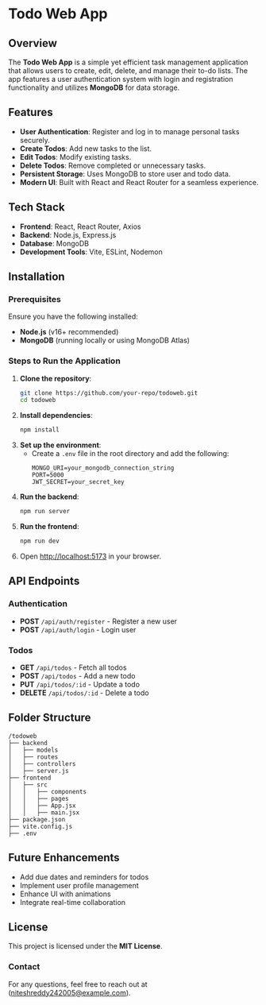 # Todo Web App

## Overview
The **Todo Web App** is a simple yet efficient task management application that allows users to create, edit, delete, and manage their to-do lists. The app features a user authentication system with login and registration functionality and utilizes **MongoDB** for data storage.

## Features
- **User Authentication**: Register and log in to manage personal tasks securely.
- **Create Todos**: Add new tasks to the list.
- **Edit Todos**: Modify existing tasks.
- **Delete Todos**: Remove completed or unnecessary tasks.
- **Persistent Storage**: Uses MongoDB to store user and todo data.
- **Modern UI**: Built with React and React Router for a seamless experience.

## Tech Stack
- **Frontend**: React, React Router, Axios
- **Backend**: Node.js, Express.js
- **Database**: MongoDB
- **Development Tools**: Vite, ESLint, Nodemon

## Installation
### Prerequisites
Ensure you have the following installed:
- **Node.js** (v16+ recommended)
- **MongoDB** (running locally or using MongoDB Atlas)

### Steps to Run the Application
1. **Clone the repository**:
   ```sh
   git clone https://github.com/your-repo/todoweb.git
   cd todoweb
   ```
2. **Install dependencies**:
   ```sh
   npm install
   ```
3. **Set up the environment**:
   - Create a `.env` file in the root directory and add the following:
     ```env
     MONGO_URI=your_mongodb_connection_string
     PORT=5000
     JWT_SECRET=your_secret_key
     ```
4. **Run the backend**:
   ```sh
   npm run server
   ```
5. **Run the frontend**:
   ```sh
   npm run dev
   ```
6. Open [http://localhost:5173](http://localhost:5173) in your browser.

## API Endpoints
### Authentication
- **POST** `/api/auth/register` - Register a new user
- **POST** `/api/auth/login` - Login user

### Todos
- **GET** `/api/todos` - Fetch all todos
- **POST** `/api/todos` - Add a new todo
- **PUT** `/api/todos/:id` - Update a todo
- **DELETE** `/api/todos/:id` - Delete a todo

## Folder Structure
```
/todoweb
├── backend
│   ├── models
│   ├── routes
│   ├── controllers
│   ├── server.js
├── frontend
│   ├── src
│   │   ├── components
│   │   ├── pages
│   │   ├── App.jsx
│   │   ├── main.jsx
├── package.json
├── vite.config.js
├── .env
```

## Future Enhancements
- Add due dates and reminders for todos
- Implement user profile management
- Enhance UI with animations
- Integrate real-time collaboration

## License
This project is licensed under the **MIT License**.


### Contact
For any questions, feel free to reach out at (niteshreddy242005@example.com).


